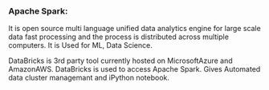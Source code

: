 ### Apache Spark: 
It is open source multi language unified data analytics engine for large scale data fast processing and the process is distributed across multiple computers. It is Used for ML, Data Science. 

DataBricks is 3rd party tool currently hosted on MicrosoftAzure and AmazonAWS. DataBricks is used to access Apache Spark. Gives Automated data cluster managemant and iPython notebook. 
